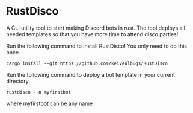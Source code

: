 # RustDisco
A CLI utility tool to start making Discord bots in rust. The tool deploys all needed templates so that you have more time to attend disco parties!



Run the following command to install RustDisco! You only need to do this once.

```cargo install --git https://github.com/keiveulbugs/RustDisco```


Run the following command to deploy a bot template in your current directory.

```rustdisco --n myfirstbot```

where myfirstbot can be any name
